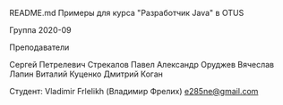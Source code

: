 README.md
Примеры для курса "Разработчик Java" в OTUS

Группа 2020-09

Преподаватели

Сергей Петрелевич
Стрекалов Павел
Александр Оруджев
Вячеслав Лапин
Виталий Куценко
Дмитрий Коган

Студент:
Vladimir Frlelikh (Владимир Фрелих)
e285ne@gmail.com
